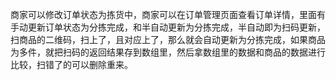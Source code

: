  商家可以修改订单状态为拣货中，商家可以在订单管理页面查看订单详情，里面有手动更新订单状态为分拣完成，和半自动更新为分拣完成，半自动即为扫码更新，扫商品的二维码，扫上了，且对应上了，那么就会自动更新为分拣完成，如果商品为多件，就把扫码的返回结果存到数组里，然后拿数组里的数据和商品的数据进行比较，扫错了的可以删除重来。